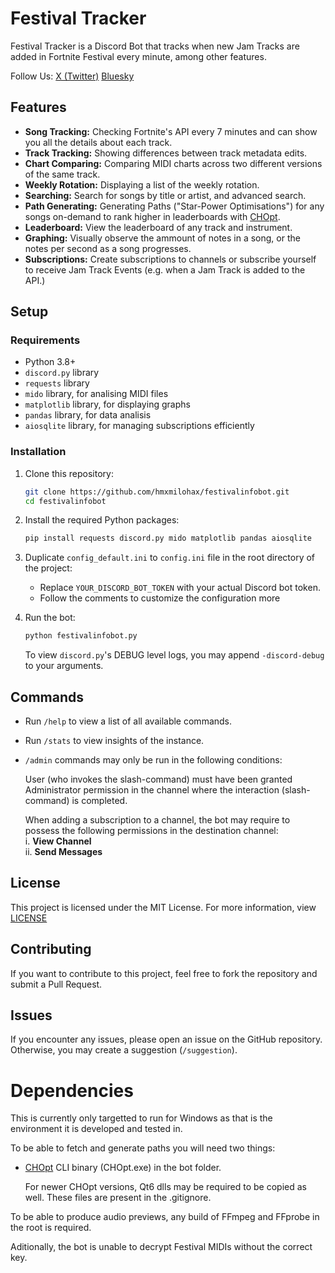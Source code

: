 
# Festival Tracker

Festival Tracker is a Discord Bot that tracks when new Jam Tracks are added in Fortnite Festival every minute, among other features.

Follow Us: [X (Twitter)](https://x.festivaltracker.org/) [Bluesky](https://bsky.festivaltracker.org/)

## Features

- **Song Tracking:** Checking Fortnite's API every 7 minutes and can show you all the details about each track.
- **Track Tracking:** Showing differences between track metadata edits.
- **Chart Comparing:** Comparing MIDI charts across two different versions of the same track.
- **Weekly Rotation:** Displaying a list of the weekly rotation.
- **Searching:** Search for songs by title or artist, and advanced search.
- **Path Generating:** Generating Paths ("Star-Power Optimisations") for any songs on-demand to rank higher in leaderboards with [CHOpt](https://github.com/GenericMadScientist/CHOpt).
- **Leaderboard:** View the leaderboard of any track and instrument.
- **Graphing:** Visually observe the ammount of notes in a song, or the notes per second as a song progresses.
- **Subscriptions:** Create subscriptions to channels or subscribe yourself to receive Jam Track Events (e.g. when a Jam Track is added to the API.)

## Setup

### Requirements

- Python 3.8+
- `discord.py` library
- `requests` library
- `mido` library, for analising MIDI files
- `matplotlib` library, for displaying graphs
- `pandas` library, for data analisis
- `aiosqlite` library, for managing subscriptions efficiently

### Installation

1. Clone this repository:

    ```bash
    git clone https://github.com/hmxmilohax/festivalinfobot.git
    cd festivalinfobot
    ```

2. Install the required Python packages:

    ```bash
    pip install requests discord.py mido matplotlib pandas aiosqlite
    ```

3. Duplicate `config_default.ini` to `config.ini` file in the root directory of the project:
   - Replace `YOUR_DISCORD_BOT_TOKEN` with your actual Discord bot token.
   - Follow the comments to customize the configuration more

4. Run the bot:
    ```bash
    python festivalinfobot.py
    ```

    To view `discord.py`'s DEBUG level logs, you may append `-discord-debug` to your arguments.

## Commands

- Run `/help` to view a list of all available commands.
- Run `/stats` to view insights of the instance.
- `/admin` commands may only be run in the following conditions:

    User (who invokes the slash-command) must have been granted Administrator permission in the channel where the interaction (slash-command) is completed.

    When adding a subscription to a channel, the bot may require to possess the following permissions in the destination channel: <br>
      i. **View Channel** <br>
      ii. **Send Messages** <br>

## License

This project is licensed under the MIT License. For more information, view [LICENSE](./LICENSE)

## Contributing

If you want to contribute to this project, feel free to fork the repository and submit a Pull Request.

## Issues

If you encounter any issues, please open an issue on the GitHub repository. Otherwise, you may create a suggestion (`/suggestion`).

# Dependencies

This is currently only targetted to run for Windows as that is the environment it is developed and tested in.

To be able to fetch and generate paths you will need two things:

- [CHOpt](https://github.com/GenericMadScientist/CHOpt) CLI binary (CHOpt.exe) in the bot folder.

    For newer CHOpt versions, Qt6 dlls may be required to be copied as well. These files are present in the .gitignore.

To be able to produce audio previews, any build of FFmpeg and FFprobe in the root is required.

Aditionally, the bot is unable to decrypt Festival MIDIs without the correct key.
